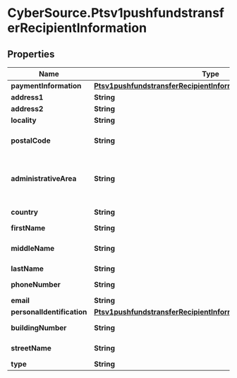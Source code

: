 # CyberSource.Ptsv1pushfundstransferRecipientInformation

## Properties
Name | Type | Description | Notes
------------ | ------------- | ------------- | -------------
**paymentInformation** | [**Ptsv1pushfundstransferRecipientInformationPaymentInformation**](Ptsv1pushfundstransferRecipientInformationPaymentInformation.md) |  | [optional] 
**address1** | **String** | First line of the recipient's address. Required for card payments  | [optional] 
**address2** | **String** | Second line of the recipient's address  | [optional] 
**locality** | **String** | Recipient city.  | [optional] 
**postalCode** | **String** | Recipient postal code.   For USA, this must be a valid value of 5 digits or 5 digits hyphen 4 digits, for example '63368', '63368-5555'. For other regions, this can be alphanumeric, length 1-10.  Mandatory for card payments.  | [optional] 
**administrativeArea** | **String** | The recipient's province, state or territory. Conditional, required if recipient's country is USA or CAN. Must be an ISO 3166-2 uppercase alpha 2 or 3 character country subdivision code. For example, Missouri is MO.  See https://developer.cybersource.com/library/documentation/sbc/quickref/states_and_provinces.pdf  Required for card payments.  | [optional] 
**country** | **String** | Recipient country code. Use the ISO Standard Alpha Country Codes.  https://developer.cybersource.com/library/documentation/sbc/quickref/countries_alpha_list.pdf  | [optional] 
**firstName** | **String** | First name of recipient.  | [optional] 
**middleName** | **String** | Sender's middle name. This field is a passthrough, which means that CyberSource does not verify the value or modify it in any way before sending it to the processor. If the field is not required for the transaction, CyberSource does not forward it to the processor.  | [optional] 
**lastName** | **String** | Last name of recipient.  | [optional] 
**phoneNumber** | **String** | Customer's phone number.  It is recommended that you include the country code when the order is from outside the U.S.  | [optional] 
**email** | **String** | Customer's email address, including the full domain name.  | [optional] 
**personalIdentification** | [**Ptsv1pushfundstransferRecipientInformationPersonalIdentification**](Ptsv1pushfundstransferRecipientInformationPersonalIdentification.md) |  | [optional] 
**buildingNumber** | **String** | Building number in the street address.  For example, if the street address is: Rua da Quitanda 187 then the building number is 187.  Applicable to domestic Colombia transactions only.  | [optional] 
**streetName** | **String** | This field contains the street name of the recipient's address.  Applicable to domestic Colombia transactions only.  | [optional] 
**type** | **String** | `B` for Business or `I` for individual.  | [optional] 


